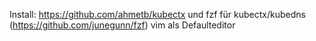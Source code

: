 Install:
 https://github.com/ahmetb/kubectx
 und fzf für kubectx/kubedns  (https://github.com/junegunn/fzf)
 vim als Defaulteditor




